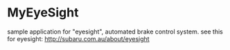 MyEyeSight
==========

sample application for "eyesight", automated brake control system.
see this for eyesight: http://subaru.com.au/about/eyesight
 